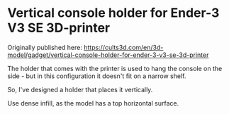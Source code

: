 # Vertical console holder for Ender-3 V3 SE 3D-printer

Originally published here: https://cults3d.com/en/3d-model/gadget/vertical-console-holder-for-ender-3-v3-se-3d-printer

The holder that comes with the printer is used to hang the console on the side - but in this configuration it doesn't fit on a narrow shelf.

So, I've designed a holder that places it vertically.

Use dense infill, as the model has a top horizontal surface.

